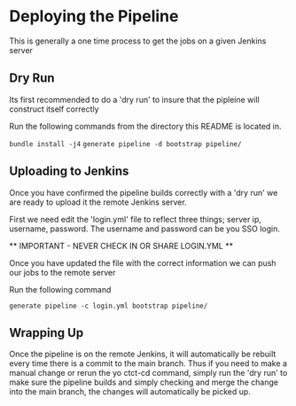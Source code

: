 # Deploying the Pipeline #
This is generally a one time process to get the jobs on a  given Jenkins server

## Dry Run ##
Its first recommended to do a 'dry run' to insure that the pipleine will construct
itself correctly

Run the following commands from the directory this README is located in.

`bundle install -j4`
`generate pipeline -d bootstrap pipeline/`

## Uploading to Jenkins ##

Once you have confirmed the pipeline builds correctly with a 'dry run' we are ready
to upload it the remote Jenkins server.

First we need edit the 'login.yml' file to reflect three things; server ip, username, password.
The username and password can be you SSO login.

** IMPORTANT - NEVER CHECK IN OR SHARE LOGIN.YML **

Once you have updated the file with the correct information we can push our jobs
to the remote server

Run the following command

`generate pipeline -c login.yml bootstrap pipeline/`

## Wrapping Up ##
Once the pipeline is on the remote Jenkins, it will automatically be rebuilt every
time there is a commit to the main branch. Thus if you need to make a manual change
or rerun the yo ctct-cd command, simply run the 'dry run' to make sure the pipeline
builds and simply checking and merge the change into the main branch, the changes
will automatically be picked up.
